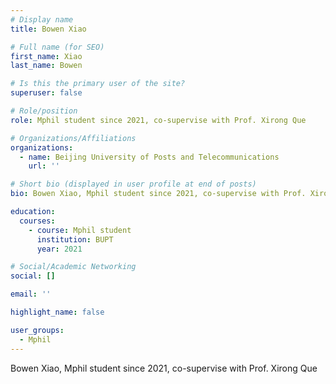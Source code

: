 ```yaml
---
# Display name
title: Bowen Xiao

# Full name (for SEO)
first_name: Xiao
last_name: Bowen

# Is this the primary user of the site?
superuser: false

# Role/position
role: Mphil student since 2021, co-supervise with Prof. Xirong Que

# Organizations/Affiliations
organizations:
  - name: Beijing University of Posts and Telecommunications
    url: ''

# Short bio (displayed in user profile at end of posts)
bio: Bowen Xiao, Mphil student since 2021, co-supervise with Prof. Xirong Que

education:
  courses:
    - course: Mphil student
      institution: BUPT
      year: 2021

# Social/Academic Networking
social: []

email: ''

highlight_name: false

user_groups:
  - Mphil
---
```

Bowen Xiao, Mphil student since 2021, co-supervise with Prof. Xirong Que